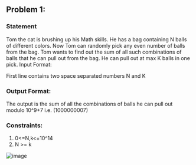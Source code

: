 ## Problem 1:

### Statement

Tom the cat is brushing up his Math skills. He has a bag containing N balls of different colors. Now Tom can randomly pick any even number of balls from the bag. Tom wants to find out the sum of all such combinations of balls that he can pull out from the bag. He can pull out at max K balls in one pick.
Input Format:

First line contains two space separated numbers N and K

### Output Format:

The output is the sum of all the combinations of balls he can pull out modulo 10^9+7 i.e. (1000000007)

### Constraints:
1. 0<=N,k<=10^14
2. N >= k

![image](https://user-images.githubusercontent.com/61023747/89305840-c3628280-d68c-11ea-9880-e94d9d3a0fcc.png)


